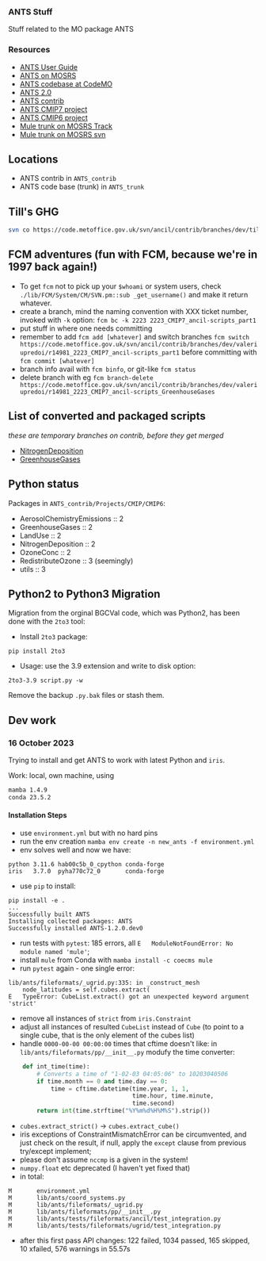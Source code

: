 ### ANTS Stuff

Stuff related to the MO package ANTS

### Resources

- [ANTS User Guide](https://code.metoffice.gov.uk/doc/ancil/ants/latest/index.html)
- [ANTS on MOSRS](https://code.metoffice.gov.uk/trac/ancil)
- [ANTS codebase at CodeMO](https://code.metoffice.gov.uk/svn/ancil/ants/)
- [ANTS 2.0](https://code.metoffice.gov.uk/svn/ancil/ants/trunk/)
- [ANTS contrib](https://code.metoffice.gov.uk/trac/ancil/browser/contrib/)
- [ANTS CMIP7 project](https://code.metoffice.gov.uk/trac/ancil/browser/contrib/trunk/Projects/CMIP/CMIP7)
- [ANTS CMIP6 project](https://code.metoffice.gov.uk/trac/ancil/browser/contrib/trunk/Projects/CMIP/CMIP6)
- [Mule trunk on MOSRS Track](https://code.metoffice.gov.uk/trac/um/browser/mule/trunk/mule)
- [Mule trunk on MOSRS svn](https://code.metoffice.gov.uk/svn/um/mule/trunk/mule)

Locations
---------

- ANTS contrib in `ANTS_contrib`
- ANTS code base (trunk) in `ANTS_trunk`

Till's GHG
----------

```bash
svn co https://code.metoffice.gov.uk/svn/ancil/contrib/branches/dev/tillkuhlbrodt/r16857_r3439_py3_CMIP7
```

FCM adventures (fun with FCM, because we're in 1997 back again!)
----------------------------------------------------------------

- To get ``fcm`` not to pick up your ``$whoami`` or system users, check ``./lib/FCM/System/CM/SVN.pm::sub _get_username()`` and make it return whatever.
- create a branch, mind the naming convention with XXX ticket number, invoked with ``-k`` option: ``fcm bc -k 2223 2223_CMIP7_ancil-scripts_part1``
- put stuff in where one needs committing
- remember to add ``fcm add [whatever]`` and switch branches ``fcm switch https://code.metoffice.gov.uk/svn/ancil/contrib/branches/dev/valeriupredoi/r14981_2223_CMIP7_ancil-scripts_part1`` before committing with ``fcm commit [whatever]``
- branch info avail with ``fcm binfo``, or git-like ``fcm status``
- delete branch with eg ``fcm branch-delete https://code.metoffice.gov.uk/svn/ancil/contrib/branches/dev/valeriupredoi/r14981_2223_CMIP7_ancil-scripts_GreenhouseGases``


List of converted and packaged scripts
--------------------------------------
*these are temporary branches on contrib, before they get merged*

- [NitrogenDeposition](https://code.metoffice.gov.uk/trac/ancil/browser/contrib/branches/dev/valeriupredoi/r14981_2223_CMIP7_ancil-scripts_NitrogenDeposition/Projects/CMIP/CMIP7/NitrogenDeposition)
- [GreenhouseGases](https://code.metoffice.gov.uk/trac/ancil/browser/contrib/branches/dev/valeriupredoi/r14981_2223_CMIP7_ancil-scripts_GreenhouseGases/Projects/CMIP/CMIP7/GreenhouseGases)

Python status
-------------

Packages in `ANTS_contrib/Projects/CMIP/CMIP6`:

- AerosolChemistryEmissions :: 2
- GreenhouseGases :: 2
- LandUse :: 2
- NitrogenDeposition :: 2
- OzoneConc :: 2
- RedistributeOzone :: 3 (seemingly)
- utils :: 3

Python2 to Python3 Migration
----------------------------

Migration from the orginal BGCVal code, which was Python2, has been done with the `2to3` tool:

- Install `2to3` package:

```
pip install 2to3
```

- Usage: use the 3.9 extension and write to disk option:

```
2to3-3.9 script.py -w
```

Remove the backup `.py.bak` files or stash them.


## Dev work

### 16 October 2023

Trying to install and get ANTS to work with latest Python and ``iris``.

Work: local, own machine, using

```bash
mamba 1.4.9
conda 23.5.2
```

#### Installation Steps

- use ``environment.yml`` but with no hard pins
- run the env creation ``mamba env create -n new_ants -f environment.yml``
- env solves well and now we have:

```
python 3.11.6 hab00c5b_0_cpython conda-forge
iris   3.7.0  pyha770c72_0       conda-forge
```
- use ``pip`` to install:

```
pip install -e .
...
Successfully built ANTS
Installing collected packages: ANTS
Successfully installed ANTS-1.2.0.dev0
```
- run tests with ``pytest``: 185 errors, all ``E   ModuleNotFoundError: No module named 'mule'``;
- install ``mule`` from Conda with ``mamba install -c coecms mule``
- run ``pytest`` again - one single error:
```
lib/ants/fileformats/_ugrid.py:335: in _construct_mesh
    node_latitudes = self.cubes.extract(
E   TypeError: CubeList.extract() got an unexpected keyword argument 'strict'
```
- remove all instances of `strict` from `iris.Constraint`
- adjust all instances of resulted `CubeList` instead of `Cube` (to point to a single cube, that is the only element of the cubes list)
- handle `0000-00-00 00:00:00` times that cftime doesn't like: in `lib/ants/fileformats/pp/__init__.py` modufy the time converter:

```python
    def int_time(time):
        # Converts a time of "1-02-03 04:05:06" to 10203040506
        if time.month == 0 and time.day == 0:
            time = cftime.datetime(time.year, 1, 1,
                                   time.hour, time.minute,
                                   time.second)
        return int(time.strftime("%Y%m%d%H%M%S").strip())
```
- `cubes.extract_strict()` -> `cubes.extract_cube()`
- iris exceptions of ConstraintMismatchError can be circumvented, and just check on the result,
  if null, apply the `except` clause from previous try/except implement;
- please don't assume `nccmp` is a given in the system!
- `numpy.float` etc deprecated (I haven't yet fixed that)
- in total:
```
M       environment.yml
M       lib/ants/coord_systems.py
M       lib/ants/fileformats/_ugrid.py
M       lib/ants/fileformats/pp/__init__.py
M       lib/ants/tests/fileformats/ancil/test_integration.py
M       lib/ants/tests/fileformats/ugrid/test_integration.py
```
- after this first pass API changes: 122 failed, 1034 passed, 165 skipped, 10 xfailed, 576 warnings in 55.57s 
